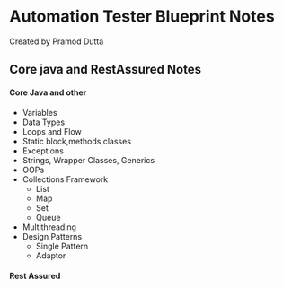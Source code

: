 # Automation Tester Blueprint Notes
Created by Pramod Dutta


## Core java and RestAssured Notes

#### Core Java and other
  - Variables
  - Data Types
  - Loops and Flow
  - Static block,methods,classes
  - Exceptions
  - Strings, Wrapper Classes, Generics
  - OOPs
  - Collections Framework
    - List
    - Map
    - Set
    - Queue
  - Multithreading
  - Design Patterns
    - Single Pattern
    - Adaptor

#### Rest Assured